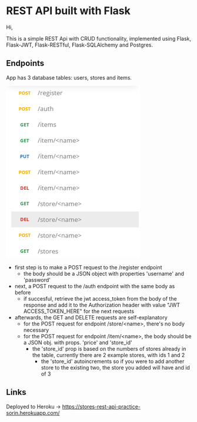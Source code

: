# REST API built with Flask

Hi, 

This is a simple REST Api with CRUD functionality, implemented using Flask, Flask-JWT, Flask-RESTful, Flask-SQLAlchemy and Postgres. 

## Endpoints
App has 3 database tables: users, stores and items. 

![postman pic](https://github.com/soringherghisan/REST-API-FLASK_1/blob/master/postman.png?raw=true)

- first step is to make a POST request to the /register endpoint
  - the body should be a JSON object with properties 'username' and 'password'
- next, a POST request to the /auth endpoint with the same body as before 
  - if succesful, retrieve the jwt access_token from the body of the response and add it to the Authorization header with value "JWT ACCESS_TOKEN_HERE" for the next requests 
- afterwards, the GET and DELETE requests are self-explanatory
  - for the POST request for endpoint /store/\<name>, there's no body necessary
  - for the POST request for endpoint /item/\<name>, the body should be a JSON obj. with props. 'price' and 'store_id'
    - the 'store_id' prop is based on the numbers of stores already in the table, currently there are 2 example stores, with ids 1 and 2
      - the 'store_id' autoincrements so if you were to add another store to the existing two, the store you added will have and id of 3



## Links
Deployed to Heroku -> https://stores-rest-api-practice-sorin.herokuapp.com/
